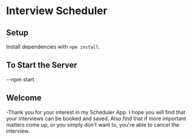 # Interview Scheduler

## Setup

Install dependencies with `npm install`.

## To Start the Server

--npm start

## Welcome

-Thank you for your interest in my Scheduler App. I hope you will find that your interviews can be booked and saved. Also find that if more important matters come up, or you simply don't want to, you're able to cancel the interview.
